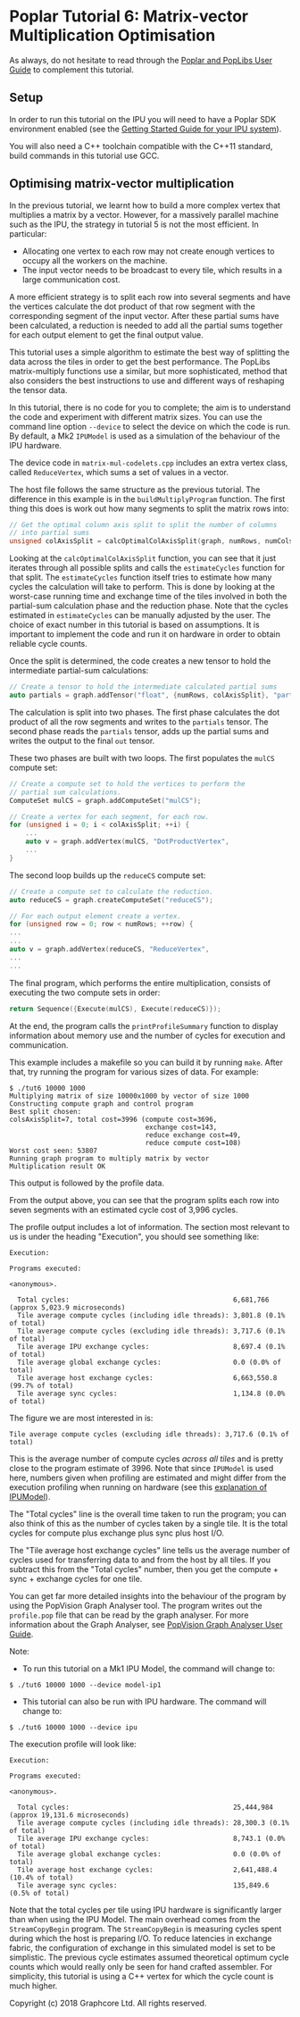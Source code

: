 <!-- Copyright (c) 2020 Graphcore Ltd. All rights reserved. -->
# Poplar Tutorial 6: Matrix-vector Multiplication Optimisation

As always, do not hesitate to read through the [Poplar and PopLibs User
Guide](https://docs.graphcore.ai/projects/poplar-user-guide/en/3.1.0/index.html)
to complement this tutorial.

## Setup

In order to run this tutorial on the IPU you will need to have a Poplar
SDK environment enabled (see the [Getting Started Guide for your IPU
system](https://docs.graphcore.ai/en/latest/getting-started.html)).

You will also need a C++ toolchain compatible with the C++11 standard,
build commands in this tutorial use GCC.

## Optimising matrix-vector multiplication

In the previous tutorial, we learnt how to build a more complex vertex
that multiplies a matrix by a vector. However, for a massively parallel
machine such as the IPU, the strategy in tutorial 5 is not the most
efficient. In particular:

- Allocating one vertex to each row may not create enough vertices to occupy
    all the workers on the machine.
- The input vector needs to be broadcast to every tile, which results in a
    large communication cost.

A more efficient strategy is to split each row into several segments and
have the vertices calculate the dot product of that row segment with the
corresponding segment of the input vector. After these partial sums have
been calculated, a reduction is needed to add all the partial sums
together for each output element to get the final output value.

This tutorial uses a simple algorithm to estimate the best way of
splitting the data across the tiles in order to get the best
performance. The PopLibs matrix-multiply functions use a similar, but
more sophisticated, method that also considers the best instructions to
use and different ways of reshaping the tensor data.

In this tutorial, there is no code for you to complete; the aim is to
understand the code and experiment with different matrix sizes. You can
use the command line option `--device` to select the device on which the
code is run. By default, a Mk2 `IPUModel` is used as a simulation of the
behaviour of the IPU hardware.

The device code in `matrix-mul-codelets.cpp` includes an extra vertex
class, called `ReduceVertex`, which sums a set of values in a vector.

The host file follows the same structure as the previous tutorial. The
difference in this example is in the `buildMultiplyProgram` function.
The first thing this does is work out how many segments to split the
matrix rows into:

```c++
// Get the optimal column axis split to split the number of columns
// into partial sums
unsigned colAxisSplit = calcOptimalColAxisSplit(graph, numRows, numCols);
```

Looking at the `calcOptimalColAxisSplit` function, you can see that it
just iterates through all possible splits and calls the `estimateCycles`
function for that split. The `estimateCycles` function itself tries to
estimate how many cycles the calculation will take to perform. This is
done by looking at the worst-case running time and exchange time of the
tiles involved in both the partial-sum calculation phase and the
reduction phase. Note that the cycles estimated in `estimateCycles` can
be manually adjusted by the user. The choice of exact number in this
tutorial is based on assumptions. It is important to implement the code
and run it on hardware in order to obtain reliable cycle counts.

Once the split is determined, the code creates a new tensor to hold the
intermediate partial-sum calculations:

```c++
// Create a tensor to hold the intermediate calculated partial sums
auto partials = graph.addTensor("float", {numRows, colAxisSplit}, "partials");
```

The calculation is split into two phases. The first phase calculates the
dot product of all the row segments and writes to the `partials` tensor.
The second phase reads the `partials` tensor, adds up the partial sums
and writes the output to the final `out` tensor.

These two phases are built with two loops. The first populates the
`mulCS` compute set:

```c++
// Create a compute set to hold the vertices to perform the
// partial sum calculations.
ComputeSet mulCS = graph.addComputeSet("mulCS");

// Create a vertex for each segment, for each row.
for (unsigned i = 0; i < colAxisSplit; ++i) {
    ...
    auto v = graph.addVertex(mulCS, "DotProductVertex",
    ...
}
```

The second loop builds up the `reduceCS` compute set:

```c++
// Create a compute set to calculate the reduction.
auto reduceCS = graph.createComputeSet("reduceCS");

// For each output element create a vertex.
for (unsigned row = 0; row < numRows; ++row) {
...
...
auto v = graph.addVertex(reduceCS, "ReduceVertex",
...
...
```

The final program, which performs the entire multiplication, consists of
executing the two compute sets in order:

```c++
return Sequence({Execute(mulCS), Execute(reduceCS)});
```

At the end, the program calls the `printProfileSummary` function to
display information about memory use and the number of cycles for
execution and communication.

This example includes a makefile so you can build it by running `make`.
After that, try running the program for various sizes of data. For
example:

```console
$ ./tut6 10000 1000
Multiplying matrix of size 10000x1000 by vector of size 1000
Constructing compute graph and control program
Best split chosen:
colsAxisSplit=7, total cost=3996 (compute cost=3696,
                                  exchange cost=143,
                                  reduce exchange cost=49,
                                  reduce compute cost=108)
Worst cost seen: 53807
Running graph program to multiply matrix by vector
Multiplication result OK
```

This output is followed by the profile data.

From the output above, you can see that the program splits each row into
seven segments with an estimated cycle cost of 3,996 cycles.

The profile output includes a lot of information. The section most
relevant to us is under the heading "Execution", you should see
something like:

```console
Execution:

Programs executed:

<anonymous>.

  Total cycles:                                         6,681,766 (approx 5,023.9 microseconds)
  Tile average compute cycles (including idle threads): 3,801.8 (0.1% of total)
  Tile average compute cycles (excluding idle threads): 3,717.6 (0.1% of total)
  Tile average IPU exchange cycles:                     8,697.4 (0.1% of total)
  Tile average global exchange cycles:                  0.0 (0.0% of total)
  Tile average host exchange cycles:                    6,663,550.8 (99.7% of total)
  Tile average sync cycles:                             1,134.8 (0.0% of total)
```

The figure we are most interested in is:

```console
Tile average compute cycles (excluding idle threads): 3,717.6 (0.1% of total)
```

This is the average number of compute cycles *across all tiles* and is
pretty close to the program estimate of 3996. Note that since `IPUModel`
is used here, numbers given when profiling are estimated and might
differ from the execution profiling when running on hardware (see this
[explanation of
IPUModel](https://docs.graphcore.ai/projects/poplar-user-guide/en/3.1.0/poplar_programs.html)).

The "Total cycles" line is the overall time taken to run the program;
you can also think of this as the number of cycles taken by a single
tile. It is the total cycles for compute plus exchange plus sync plus
host I/O.

The "Tile average host exchange cycles" line tells us the average
number of cycles used for transferring data to and from the host by all
tiles. If you subtract this from the "Total cycles" number, then you
get the compute + sync + exchange cycles for one tile.

You can get far more detailed insights into the behaviour of the program
by using the PopVision Graph Analyser tool. The program writes out the
`profile.pop` file that can be read by the graph analyser. For more
information about the Graph Analyser, see [PopVision Graph Analyser User
Guide](https://docs.graphcore.ai/projects/graph-analyser-userguide/en/3.11.2/).

Note:

- To run this tutorial on a Mk1 IPU Model, the command will change to:

```console
$ ./tut6 10000 1000 --device model-ip1
```

- This tutorial can also be run with IPU hardware. The command will change to:

```console
$ ./tut6 10000 1000 --device ipu
```

The execution profile will look like:

```console
Execution:

Programs executed:

<anonymous>.

  Total cycles:                                         25,444,984 (approx 19,131.6 microseconds)
  Tile average compute cycles (including idle threads): 28,300.3 (0.1% of total)
  Tile average IPU exchange cycles:                     8,743.1 (0.0% of total)
  Tile average global exchange cycles:                  0.0 (0.0% of total)
  Tile average host exchange cycles:                    2,641,488.4 (10.4% of total)
  Tile average sync cycles:                             135,849.6 (0.5% of total)
```

Note that the total cycles per tile using IPU hardware is significantly
larger than when using the IPU Model. The main overhead comes from the
`StreamCopyBegin` program. The `StreamCopyBegin`
is measuring cycles spent during which the host is preparing I/O. To
reduce latencies in exchange fabric, the configuration of exchange in
this simulated model is set to be simplistic. The previous cycle
estimates assumed theoretical optimum cycle counts which would really
only be seen for hand crafted assembler. For simplicity, this tutorial
is using a C++ vertex for which the cycle count is much higher.

Copyright (c) 2018 Graphcore Ltd. All rights reserved.
